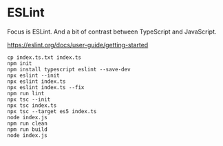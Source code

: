 # ESLint

Focus is ESLint. And a bit of contrast between TypeScript and JavaScript.

https://eslint.org/docs/user-guide/getting-started

```
cp index.ts.txt index.ts
npm init
npm install typescript eslint --save-dev
npx eslint --init
npx eslint index.ts
npx eslint index.ts --fix
npm run lint
npx tsc --init
npx tsc index.ts
npx tsc --target es5 index.ts
node index.js
npm run clean
npm run build
node index.js
```
